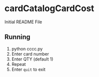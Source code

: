 cardCatalogCardCost
===================

Initial README File

Running
-------

1. python cccc.py
2. Enter card number
3. Enter QTY (default 1)
4. Repeat
5. Enter `quit` to exit

